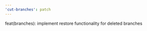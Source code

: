 ```yaml
---
'cut-branches': patch
---
```


feat(branches): implement restore functionality for deleted branches
